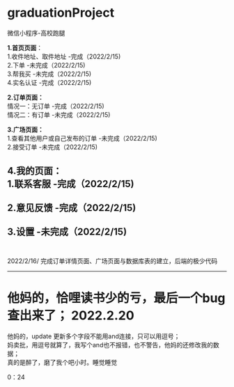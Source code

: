 # graduationProject
微信小程序-高校跑腿

__1.首页页面__：<br>
    1.收件地址、取件地址    -完成（2022/2/15)<br>
    2.下单                 -未完成（2022/2/15)<br>
    3.帮我买               -未完成（2022/2/15)<br>
    4.实名认证             -完成（2022/2/15)<br>

__2.订单页面：__<br>
  情况一：无订单          -完成（2022/2/15)<br>
  情况二：有订单          -未完成（2022/2/15)<br>

__3.广场页面：__<br>
  1.查看其他用户或自己发布的订单  -未完成（2022/2/15)<br>
  2.接受订单             -未完成（2022/2/15)<br>
 
__4.我的页面：__<br>
    1.联系客服             -完成（2022/2/15)<br><br>
    2.意见反馈             -完成（2022/2/15)<br><br>
    3.设置                 -未完成（2022/2/15)<br><br>
-----------------------------------------
2022/2/16/
完成订单详情页面、广场页面与数据库表的建立，后端的极少代码

-----------------------------------------
# 他妈的，恰哩读书少的亏，最后一个bug查出来了；  2022.2.20
他妈的，update 更新多个字段不能用and连接，只可以用逗号；  
妈卖批，用逗号就算了，我写个and也不报错，也不警告，他妈的还修改我的数据；  
真的是醉了，磨了我个吧小时。睡觉睡觉  

0：24
